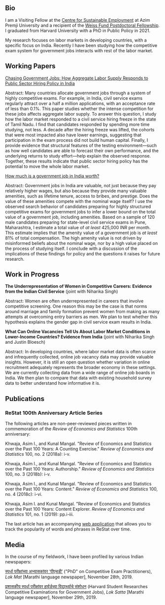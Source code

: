 ## Bio

I am a Visiting Fellow at the <a href="https://cse.azimpremjiuniversity.edu.in/">Centre for Sustainable Employment</a> at Azim Premji University and a recipient of the <a href="https://bfi.uchicago.edu/the-weiss-fund/about/">Weiss Fund Postdoctoral Fellowship</a>. I graduated from Harvard University with a PhD in Public Policy in 2021.

My research focuses on labor markets in developing countries, with a specific focus on India. Recently I have been studying how the competitive exam system for government jobs interacts with rest of the labor market.

## Working Papers

<a href="files/papers/chasing-gov-jobs.pdf" target="_blank">Chasing Government Jobs: How Aggregate Labor Supply Responds to Public Sector Hiring Policy in India</a>

Abstract: Many countries allocate government jobs through a system of highly competitive exams. For example, in India, civil service exams regularly attract over a half a million applications, with an acceptance rate of less than 0.1%. This paper studies whether the intense competition for these jobs affects aggregate labor supply. To answer this question, I study how the labor market responded to a civil service hiring freeze in the state of Tamil Nadu. I find that candidates responded by spending more time studying, not less. A decade after the hiring freeze was lifted, the cohorts that were most impacted also have lower earnings, suggesting that participation in the exam process did not build human capital. Finally, I provide evidence that structural features of the testing environment—such as how well candidates are able to forecast their own performance, and the underlying returns to study effort—help explain the observed response. Together, these results indicate that public sector hiring policy has the potential to move the whole labor market.


<a href="files/papers/value-govjob.pdf" target="_blank">How much is a government job in India worth?</a> 

Abstract: Government jobs in India are valuable, not just because they pay relatively higher wages, but also because they provide many valuable amenities, such as lifetime tenure, access to bribes, and prestige. Does the value of these amenities compete with the nominal wage itself? I use the observed search behavior of candidates preparing for highly structured competitive exams for government jobs to infer a lower bound on the total value of a government job, including amenities. Based on a sample of 120 male candidates preparing for state-level civil service exams in Pune, Maharashtra, I estimate a total value of <i>at least</i> 425,000 INR per month. This estimate implies that the amenity value of a government job is <i>at least</i> 81% of total compensation. The high amenity value is not driven by misinformed beliefs about the nominal wage, nor by a high value placed on the process of studying itself. I conclude with a discussion of the implications of these findings for policy and the questions it raises for future research.

## Work in Progress

<b>The Underrepresentation of Women in Competitive Careers: Evidence from the Indian Civil Service</b> (joint with Niharika Singh)

Abstract: Women are often underrepresented in careers that involve competitive screening. One reason this may be the case is that norms around marriage and family formation prevent women from making as many attempts at overcoming entry barriers as men. We plan to test whether this hypothesis explains the gender gap in civil service exam results in India.


<b>What Can Online Vacancies Tell Us About Labor Market Conditions in Lower-Income Countries? Evidence from India</b> (joint with Niharika Singh and Justin Bloesch)

Abstract: In developing countries, where labor market data is often scarce and infrequently collected, online job vacancy data may provide valuable insights. However, it is still an open question whether variation in online recruitment adequately represents the broader economy in these settings. We are currently collecting data from a wide range of online job boards in India. We then plan to compare that data with existing household survey data to better understand how informative it is.

## Publications

### ReStat 100th Anniversary Article Series

The following articles are non-peer-reviewed pieces written in commemoration of the <i>Review of Economics and Statistics</i> 100th anniversary:

Khwaja, Asim I., and Kunal Mangal. "Review of Economics and Statistics over the Past 100 Years: A Counting Exercise." <i>Review of Economics and Statistics</i> 100, no. 2 (2018a): i-v.

Khwaja, Asim I., and Kunal Mangal. "Review of Economics and Statistics over the Past 100 Years: Authorship." <i>Review of Economics and Statistics</i> 100, no. 3 (2018b): i-v.

Khwaja, Asim I., and Kunal Mangal. "Review of Economics and Statistics over the Past 100 Years: Content." <i>Review of Economics and Statistics</i> 100, no. 4 (2018c): i-vi.

Khwaja, Asim I. and Kunal Mangal. "Review of Economics and Statistics over the Past 100 Years: Content Explorer. <i>Review of Economics and Statistics</i> 101, no. 1 (2019): pp.i-iii.

The last article has an accompanying <a href="https://rest-wordcount.shinyapps.io/explorer/">web application</a> that allows you to track the popularity of words and phrases in ReStat over time.

## Media

In the course of my fieldwork, I have been profiled by various Indian newspapers:

<a href="https://www.lokmat.com/pune/phd-competition-examination-practitioners/">स्पर्धा परीक्षांच्या अभ्यासकांवर ‘पीएचडी’</a> ("PhD" on Competitive Exam Practitioners), <i>Lok Mat</i> \[Marathi language newspaper\], November 28th, 2019.

<a href="files/media/loksatta.png" target="_blank">प्रशासकीय स्पर्धा परीक्षांवर हार्वर्डच्या विद्यार्थ्याचे संशोधन</a> (Harvard Student Researches Competitive Examinations for Government Jobs), <i>Lok Satta</i> \[Marathi language newspaper\],  November 29th, 2019.
